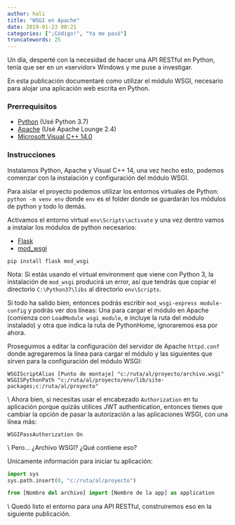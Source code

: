 ```yaml
---
author: hali
title: "WSGI en Apache"
date: 2019-01-23 00:21
categories: ["¡Código!", "Ya me pasó"]
truncatewords: 25
---
```


Un día, desperté con la necesidad de hacer una API RESTful en Python, tenía que
ser en un «servidor» Windows y me puse a investigar.

En esta publicación documentaré como utilizar el módulo WSGI, necesario para
alojar una aplicación web escrita en Python.

### Prerrequisitos
- [Python][1] (Usé Python 3.7)
- [Apache][2] (Usé Apache Lounge 2.4)
- [Microsoft Visual C++ 14.0][3]

### Instrucciones
Instalamos Python, Apache y Visual C++ 14, una vez hecho esto, podemos comenzar
con la instalación y configuración del módulo WSGI.

Para aislar el proyecto podemos utilizar los entornos virtuales de Python:
`python -m venv env` donde `env` es el folder donde se guardarán los módulos de
python y todo lo demás.

Activamos el entorno virtual `env\Scripts\activate` y una vez dentro vamos a
instalar los módulos de python necesarios:
- [Flask][4]
- [mod_wsgi][5]

`pip install flask mod_wsgi`

Nota: Si estás usando el virtual environment que viene con Python 3, la
instalación de `mod_wsgi` producirá un error, así que tendrás que copiar el
directorio `C:\Python37\libs` al directorio `env\Scripts`.

Si todo ha salido bien, entonces podrás escribir `mod_wsgi-express
module-config` y podrás ver dos líneas: Una para cargar el módulo en Apache
(comienza con `LoadModule wsgi_module`, e incluye la ruta del módulo instalado)
y otra que indica la ruta de PythonHome, ignoraremos esa por ahora.

Proseguimos a editar la configuración del servidor de Apache `httpd.conf` donde
agregaremos la línea para cargar el módulo y las siguientes que sirven para la
configuración del módulo WSGI:
```
WSGIScriptAlias [Punto de montaje] "c:/ruta/al/proyecto/archivo.wsgi"
WSGISPythonPath "c:/ruta/al/proyecto/env/lib/site-packages;c:/ruta/al/proyecto"
```
\\
Ahora bien, si necesitas usar el encabezado `Authorization` en tu aplicación
porque quizás utilices JWT authentication, entonces tienes que cambiar la opción
de pasar la autorización a las aplicaciones WSGI, con una línea más:
```
WSGIPassAuthorization On
```
\\
Pero... ¿Archivo WSGI? ¿Qué contiene eso?

Unicamente información para iniciar tu aplicación:
```python
import sys
sys.path.insert(0, "c:/ruta/al/proyecto")

from [Nombre del archivo] import [Nombre de la app] as application
```
\\
Quedó listo el entorno para una API RESTful, construiremos eso en la siguiente
publicación.

[1]: https://www.python.org
[2]: https://www.apachelounge.com
[3]: https://visualstudio.microsoft.com/downloads
[4]: http://flask.pocoo.org
[5]: https://modwsgi.readthedocs.io/en/develop
